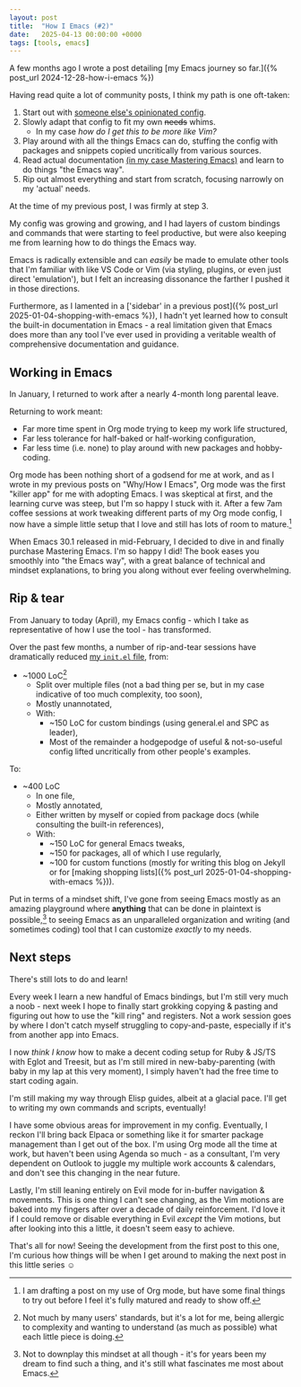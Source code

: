 ```yaml
---
layout: post
title:  "How I Emacs (#2)"
date:   2025-04-13 00:00:00 +0000
tags: [tools, emacs]
---
```


A few months ago I wrote a post detailing [my Emacs journey so far.]({% post_url 2024-12-28-how-i-emacs %})

Having read quite a lot of community posts, I think my path is one oft-taken:
1. Start out with [someone else's opinionated config](https://www.youtube.com/watch?v=d1fgypEiQkE).
2. Slowly adapt that config to fit my own ~~needs~~ whims.
    - In my case *how do I get this to be more like Vim?*
3. Play around with all the things Emacs can do, stuffing the config with packages and snippets copied uncritically from various sources.
4. Read actual documentation [(in my case Mastering Emacs)](https://www.masteringemacs.org) and learn to do things "the Emacs way".
5. Rip out almost everything and start from scratch, focusing narrowly on my 'actual' needs.

At the time of my previous post, I was firmly at step 3. 

My config was growing and growing, and I had layers of custom bindings and commands that were starting to feel productive, but were also keeping me from learning how to do things the Emacs way. 

Emacs is radically extensible and can *easily* be made to emulate other tools that I'm familiar with like VS Code or Vim (via styling, plugins, or even just direct 'emulation'), but I felt an increasing dissonance the farther I pushed it in those directions.

Furthermore, as I lamented in a ['sidebar' in a previous post]({% post_url 2025-01-04-shopping-with-emacs %}), I hadn't yet learned how to consult the built-in documentation in Emacs - a real limitation given that Emacs does more than any tool I've ever used in providing a veritable wealth of comprehensive documentation and guidance.

## Working in Emacs

In January, I returned to work after a nearly 4-month long parental leave.

Returning to work meant:
- Far more time spent in Org mode trying to keep my work life structured,
- Far less tolerance for half-baked or half-working configuration,
- Far less time (i.e. none) to play around with new packages and hobby-coding.

Org mode has been nothing short of a godsend for me at work, and as I wrote in my previous posts on "Why/How I Emacs", Org mode was the first "killer app" for me with adopting Emacs. I was skeptical at first, and the learning curve was steep, but I'm so happy I stuck with it. After a few 7am coffee sessions at work tweaking different parts of my Org mode config, I now have a simple little setup that I love and still has lots of room to mature.[^1] 

When Emacs 30.1 released in mid-February, I decided to dive in and finally purchase Mastering Emacs. I'm so happy I did! The book eases you smoothly into "the Emacs way", with a great balance of technical and mindset explanations, to bring you along without ever feeling overwhelming.

## Rip & tear

From January to today (April), my Emacs config - which I take as representative of how I use the tool - has transformed.

Over the past few months, a number of rip-and-tear sessions have dramatically reduced [my `init.el` file](https://github.com/kcarta/.emacs.d), from:

- ~1000 LoC[^2] 
  - Split over multiple files (not a bad thing per se, but in my case indicative of too much complexity, too soon),
  - Mostly unannotated,
  - With:
	- ~150 LoC for custom bindings (using general.el and SPC as leader),
	- Most of the remainder a hodgepodge of useful & not-so-useful config lifted uncritically from other people's examples.

To: 
- ~400 LoC
  - In one file,
  - Mostly annotated, 
  - Either written by myself or copied from package docs (while consulting the built-in references),
  - With: 
	- ~150 LoC for general Emacs tweaks, 
	- ~150 for packages, all of which I use regularly,
	- ~100 for custom functions (mostly for writing this blog on Jekyll or for [making shopping lists]({% post_url 2025-01-04-shopping-with-emacs %})).

Put in terms of a mindset shift, I've gone from seeing Emacs mostly as an amazing playground where **anything** that can be done in plaintext is possible,[^3] to seeing Emacs as an unparalleled organization and writing (and sometimes coding) tool that I can customize *exactly* to my needs.

## Next steps

There's still lots to do and learn!

Every week I learn a new handful of Emacs bindings, but I'm still very much a noob - next week I hope to finally start grokking copying & pasting and figuring out how to use the "kill ring" and registers. Not a work session goes by where I don't catch myself struggling to copy-and-paste, especially if it's from another app into Emacs.

I now *think I know* how to make a decent coding setup for Ruby & JS/TS with Eglot and Treesit, but as I'm still mired in new-baby-parenting (with baby in my lap at this very moment), I simply haven't had the free time to start coding again.

I'm still making my way through Elisp guides, albeit at a glacial pace. I'll get to writing my own commands and scripts, eventually!

I have some obvious areas for improvement in my config. Eventually, I reckon I'll bring back Elpaca or something like it for smarter package management than I get out of the box. I'm using Org mode all the time at work, but haven't been using Agenda so much - as a consultant, I'm very dependent on Outlook to juggle my multiple work accounts & calendars, and don't see this changing in the near future.

Lastly, I'm still leaning entirely on Evil mode for in-buffer navigation & movements. This is one thing I can't see changing, as the Vim motions are baked into my fingers after over a decade of daily reinforcement. I'd love it if I could remove or disable everything in Evil *except* the Vim motions, but after looking into this a little, it doesn't seem easy to achieve.

That's all for now! Seeing the development from the first post to this one, I'm curious how things will be when I get around to making the next post in this little series ☺️

[^1]: I am drafting a post on my use of Org mode, but have some final things to try out before I feel it's fully matured and ready to show off. 

[^2]: Not much by many users' standards, but it's a lot for me, being allergic to complexity and wanting to understand (as much as possible) what each little piece is doing.

[^3]: Not to downplay this mindset at all though - it's for years been my dream to find such a thing, and it's still what fascinates me most about Emacs.
